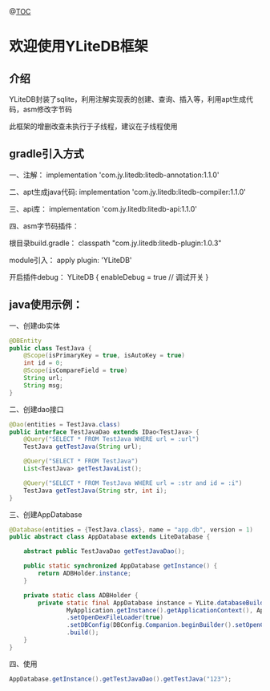@[TOC](YLiteDB框架)

# 欢迎使用YLiteDB框架


## 介绍

YLiteDB封装了sqlite，利用注解实现表的创建、查询、插入等，利用apt生成代码，asm修改字节码

此框架的增删改查未执行于子线程，建议在子线程使用

## gradle引入方式
 一、注解：
 implementation 'com.jy.litedb:litedb-annotation:1.1.0'

 二、apt生成java代码:
 implementation 'com.jy.litedb:litedb-compiler:1.1.0'

 三、api库：
 implementation 'com.jy.litedb:litedb-api:1.1.0'

 四、asm字节码插件：

 根目录build.gradle：
 classpath "com.jy.litedb:litedb-plugin:1.0.3"

 module引入：
 apply plugin: 'YLiteDB'

 开启插件debug：
 YLiteDB {
     enableDebug = true // 调试开关
 }

## java使用示例：

一、创建db实体

```Java
@DBEntity
public class TestJava {
    @Scope(isPrimaryKey = true, isAutoKey = true)
    int id = 0;
    @Scope(isCompareField = true)
    String url;
    String msg;
}
```

二、创建dao接口

```Java
@Dao(entities = TestJava.class)
public interface TestJavaDao extends IDao<TestJava> {
    @Query("SELECT * FROM TestJava WHERE url = :url")
    TestJava getTestJava(String url);

    @Query("SELECT * FROM TestJava")
    List<TestJava> getTestJavaList();

    @Query("SELECT * FROM TestJava WHERE url = :str and id = :i")
    TestJava getTestJava(String str, int i);
}
```

三、创建AppDatabase

```Java
@Database(entities = {TestJava.class}, name = "app.db", version = 1)
public abstract class AppDatabase extends LiteDatabase {

    abstract public TestJavaDao getTestJavaDao();

    public static synchronized AppDatabase getInstance() {
        return ADBHolder.instance;
    }

    private static class ADBHolder {
        private static final AppDatabase instance = YLite.databaseBuilder(
                MyApplication.getInstance().getApplicationContext(), AppDatabase.class)
                .setOpenDexFileLoader(true)
                .setDBConfig(DBConfig.Companion.beginBuilder().setOpenCache(true).build())
                .build();
    }
}
```

四、使用

```Java
AppDatabase.getInstance().getTestJavaDao().getTestJava("123");
```





